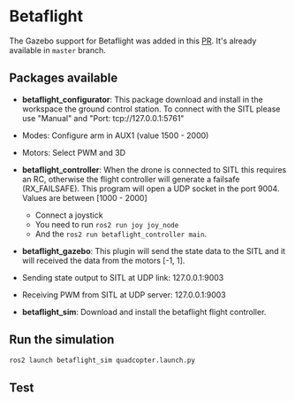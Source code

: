 # Betaflight

The Gazebo support for Betaflight was added in this [PR](https://github.com/betaflight/betaflight/pull/12346).
It's already available in `master` branch.

## Packages available

 - **betaflight_configurator**:  This package download and install in the workspace the
 ground control station. To connect with the SITL please use "Manual" and "Port: tcp://127.0.0.1:5761"

  - Modes: Configure arm in AUX1 (value 1500 - 2000)
  - Motors: Select PWM and 3D

 - **betaflight_controller**: When the drone is connected to SITL this requires an RC, otherwise
 the flight controller will generate a failsafe (RX_FAILSAFE). This program will open a
 UDP socket in the port 9004. Values are between [1000 - 2000]
   - Connect a joystick
   - You need to run `ros2 run joy joy_node`
   - And the `ros2 run betaflight_controller main`.

 - **betaflight_gazebo**: This plugin will send the state data to the SITL and it will received
 the data from the motors [-1, 1].
  - Sending state output to SITL at UDP link: 127.0.0.1:9003
  - Receiving PWM from SITL at UDP server: 127.0.0.1:9003

 - **betaflight_sim**: Download and install the betaflight flight controller.

## Run the simulation

```bash
ros2 launch betaflight_sim quadcopter.launch.py
```

## Test
